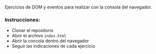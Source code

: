 Ejercicios de DOM y eventos para realizar con la consola del navegador.

### Instrucciones:

- Clonar el repositorio
- Abrir el archivo `index.html`
- Abrir la concola dentro del navegador
- Seguir las indicaciones de cada ejercicio
